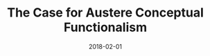 ---
title: The Case for Austere Conceptual Functionalism
date: 2018-02-01
resources:
  - In Progress
description: After setting up a framework for articulating different kinds of a priori entailment relations, I show how the familiar difficulties of 'ambitious' conceptual functionalism don't carry over to an 'austere' version of the view, which is independently attractive.
---